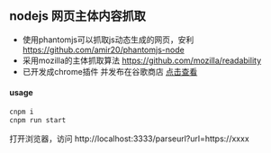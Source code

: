 ## nodejs 网页主体内容抓取

* 使用phantomjs可以抓取js动态生成的网页，安利 <a target="_blank" href="https://github.com/amir20/phantomjs-node">https://github.com/amir20/phantomjs-node</a>
* 采用mozilla的主体抓取算法 <a target="_blank" href="https://github.com/mozilla/readability">https://github.com/mozilla/readability</a>
* 已开发成chrome插件 并发布在谷歌商店 <a target="_blank" href="https://chrome.google.com/webstore/detail/primas-chrome-extension/knkjggfoefcejcppkeinpojgoolnejeg">点击查看</a>

#### usage

```sh
cnpm i
cnpm run start
```
打开浏览器，访问 http://localhost:3333/parseurl?url=https://xxxx
